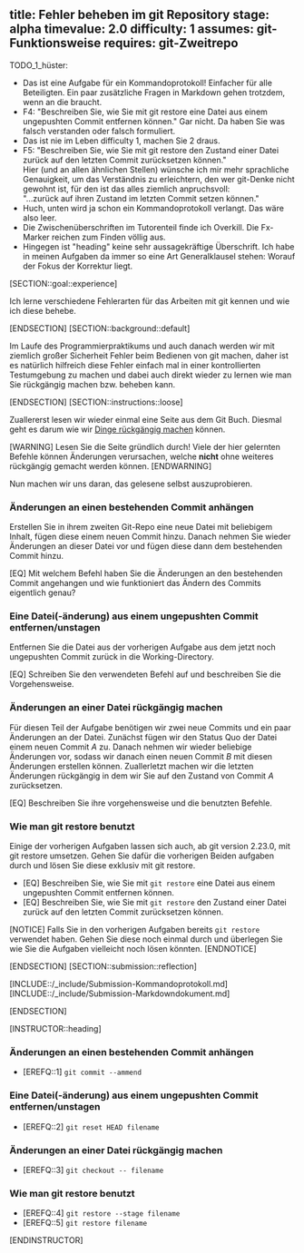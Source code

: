 title: Fehler beheben im git Repository
stage: alpha
timevalue: 2.0
difficulty: 1
assumes: git-Funktionsweise
requires: git-Zweitrepo
---
TODO_1_hüster:

- Das ist eine Aufgabe für ein Kommandoprotokoll!
  Einfacher für alle Beteiligten.
  Ein paar zusätzliche Fragen in Markdown gehen trotzdem, wenn an die braucht.
- F4: "Beschreiben Sie, wie Sie mit git restore eine Datei aus einem ungepushten Commit entfernen können."
  Gar nicht. Da haben Sie was falsch verstanden oder falsch formuliert.
- Das ist nie im Leben difficulty 1, machen Sie 2 draus.
- F5: "Beschreiben Sie, wie Sie mit git restore den Zustand einer Datei zurück 
  auf den letzten Commit zurücksetzen können."  
  Hier (und an allen ähnlichen Stellen) wünsche ich mir mehr sprachliche Genauigkeit, 
  um das Verständnis zu erleichtern, den wer git-Denke nicht gewohnt ist, für den ist das
  alles ziemlich anpruchsvoll:  
  "...zurück auf ihren Zustand im letzten Commit setzen können."
- Huch, unten wird ja schon ein Kommandoprotokoll verlangt. Das wäre also leer.
- Die Zwischenüberschriften im Tutorenteil finde ich Overkill.
  Die Fx-Marker reichen zum Finden völlig aus.
- Hingegen ist "heading" keine sehr aussagekräftige Überschrift.
  Ich habe in meinen Aufgaben da immer so eine Art Generalklausel stehen:
  Worauf der Fokus der Korrektur liegt.

[SECTION::goal::experience]

Ich lerne verschiedene Fehlerarten für das Arbeiten mit git kennen und wie ich diese behebe.

[ENDSECTION]
[SECTION::background::default]

Im Laufe des Programmierpraktikums und auch danach werden wir mit ziemlich großer Sicherheit 
Fehler beim Bedienen von git machen, daher ist es natürlich hilfreich diese Fehler einfach mal 
in einer kontrollierten Testumgebung zu machen und dabei auch direkt wieder zu lernen wie man 
Sie rückgängig machen bzw. beheben kann.

[ENDSECTION]
[SECTION::instructions::loose]

Zuallererst lesen wir wieder einmal eine Seite aus dem Git Buch. Diesmal geht es darum wie wir 
[Dinge rückgängig machen](https://git-scm.com/book/en/v2/Git-Basics-Undoing-Things) können.

[WARNING]
Lesen Sie die Seite gründlich durch! Viele der hier gelernten Befehle können Änderungen 
verursachen, welche **nicht** ohne weiteres rückgängig gemacht werden können.
[ENDWARNING]

Nun machen wir uns daran, das gelesene selbst auszuprobieren.

### Änderungen an einen bestehenden Commit anhängen

Erstellen Sie in ihrem zweiten Git-Repo eine neue Datei mit beliebigem Inhalt, fügen diese einem 
neuen Commit hinzu. Danach nehmen Sie wieder Änderungen an dieser Datei vor und fügen diese dann 
dem bestehenden Commit hinzu.

[EQ] Mit welchem Befehl haben Sie die Änderungen an den bestehenden Commit angehangen und wie 
funktioniert das Ändern des Commits eigentlich genau?

### Eine Datei(-änderung) aus einem ungepushten Commit entfernen/unstagen

Entfernen Sie die Datei aus der vorherigen Aufgabe aus dem jetzt noch ungepushten Commit zurück 
in die Working-Directory.

[EQ] Schreiben Sie den verwendeten Befehl auf und beschreiben Sie die Vorgehensweise.

### Änderungen an einer Datei rückgängig machen

Für diesen Teil der Aufgabe benötigen wir zwei neue Commits und ein paar Änderungen an der Datei.
Zunächst fügen wir den Status Quo der Datei einem neuen Commit *A* zu. Danach nehmen wir wieder 
beliebige Änderungen vor, sodass wir danach einen neuen Commit *B* mit diesen Änderungen erstellen 
können. Zuallerletzt machen wir die letzten Änderungen rückgängig in dem wir Sie auf den Zustand 
von Commit *A* zurücksetzen.

[EQ] Beschreiben Sie ihre vorgehensweise und die benutzten Befehle.

### Wie man git restore benutzt

Einige der vorherigen Aufgaben lassen sich auch, ab git version 2.23.0, mit git restore 
umsetzen. Gehen Sie dafür die vorherigen Beiden aufgaben durch und lösen Sie diese exklusiv mit 
git restore.

- [EQ] Beschreiben Sie, wie Sie mit `git restore` eine Datei aus einem ungepushten Commit 
  entfernen können.
- [EQ] Beschreiben Sie, wie Sie mit `git restore` den Zustand einer Datei zurück auf den 
  letzten Commit zurücksetzen können.

[NOTICE]
Falls Sie in den vorherigen Aufgaben bereits `git restore` verwendet haben. Gehen Sie diese noch 
einmal durch und überlegen Sie wie Sie die Aufgaben vielleicht noch lösen könnten.
[ENDNOTICE]

[ENDSECTION]
[SECTION::submission::reflection]

[INCLUDE::/_include/Submission-Kommandoprotokoll.md]
[INCLUDE::/_include/Submission-Markdowndokument.md]

[ENDSECTION]

[INSTRUCTOR::heading]

### Änderungen an einen bestehenden Commit anhängen

- [EREFQ::1] `git commit --ammend`

### Eine Datei(-änderung) aus einem ungepushten Commit entfernen/unstagen

- [EREFQ::2] `git reset HEAD filename`

### Änderungen an einer Datei rückgängig machen

- [EREFQ::3] `git checkout -- filename`

### Wie man git restore benutzt

- [EREFQ::4] `git restore --stage filename`
- [EREFQ::5] `git restore filename`

[ENDINSTRUCTOR]
